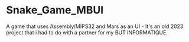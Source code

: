 # Snake_Game_MBUI
A game that uses Assembly/MIPS32 and Mars as an UI - It's an old 2023 project that i had to do with a partner for my BUT INFORMATIQUE.
